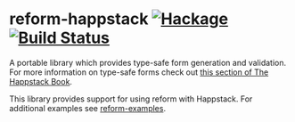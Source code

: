 reform-happstack [![Hackage](https://img.shields.io/hackage/v/reform-happstack.svg)](https://hackage.haskell.org/package/reform-happstack) [![Build Status](https://api.travis-ci.com/Happstack/reform-happstack.svg?branch=master)](https://travis-ci.com/Happstack/reform-happstack)
=========

A portable library which provides type-safe form generation and validation. For more information on type-safe forms check out [this section of The Happstack Book](http://www.happstack.com/docs/crashcourse/index.html#type-safe-form-processing-using-reform).

This library provides support for using reform with Happstack. For additional examples see [reform-examples](https://github.com/Happstack/reform-examples).




